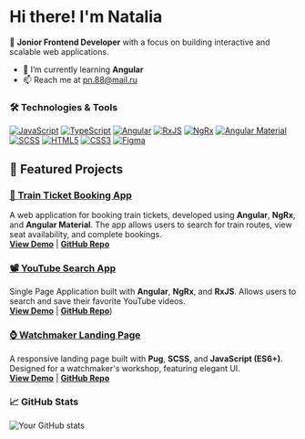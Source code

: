 # Hi there! I'm Natalia

🚀 **Jonior Frontend Developer** with a focus on building interactive and scalable web applications.

- 🌱 I’m currently learning **Angular**
- 📫 Reach me at [pn.88@mail.ru](pn.88@mail.ru)

### 🛠️ Technologies & Tools
[![JavaScript][JavaScript-badge]][JavaScript-url]
[![TypeScript][TypeScript-badge]][TypeScript-url]
[![Angular][Angular.io]][Angular-url]
[![RxJS][RxJS.io]][RxJS-url]
[![NgRx][NgRx.io]][NgRx-url]
[![Angular Material][AngularMaterial.io]][AngularMaterial-url]
[![SCSS][SCSS.io]][SCSS-url]
[![HTML5][HTML5-badge]][HTML5-url]
[![CSS3][CSS3-badge]][CSS3-url]
[![Figma][Figma.io]][Figma-url]

## 🚀 Featured Projects

### [🚆 Train Ticket Booking App](https://nuttik.github.io/train-a/)
A web application for booking train tickets, developed using **Angular**, **NgRx**, and **Angular Material**. The app allows users to search for train routes, view seat availability, and complete bookings.  
[**View Demo**](https://nuttik.github.io/train-a/) | [**GitHub Repo**](https://github.com/Nuttik/train-a)

### [📽️ YouTube Search App](https://nuttik.github.io/youtube-search/)
Single Page Application built with **Angular**, **NgRx**, and **RxJS**. Allows users to search and save their favorite YouTube videos.  
[**View Demo**](https://nuttik.github.io/youtube-search/youtube-app/) | [**GitHub Repo**](https://github.com/Nuttik/youtube-search))

### [⌚ Watchmaker Landing Page](https://repair-watch.ru)
A responsive landing page built with **Pug**, **SCSS**, and **JavaScript (ES6+)**. Designed for a watchmaker's workshop, featuring elegant UI.  
[**View Demo**](https://repair-watch.ru) | [**GitHub Repo**](https://github.com/Nuttik/repairWatch)


### 📈 GitHub Stats
![Your GitHub stats](https://github-readme-stats.vercel.app/api?username=Nuttik&show_icons=true)

[HTML5-badge]: https://img.shields.io/badge/HTML5-E34F26?style=for-the-badge&logo=html5&logoColor=white
[HTML5-url]: https://developer.mozilla.org/en-US/docs/Web/HTML

[CSS3-badge]: https://img.shields.io/badge/CSS3-1572B6?style=for-the-badge&logo=css3&logoColor=white
[CSS3-url]: https://developer.mozilla.org/en-US/docs/Web/CSS

[JavaScript-badge]: https://img.shields.io/badge/JavaScript-F7DF1E?style=for-the-badge&logo=javascript&logoColor=black
[JavaScript-url]: https://developer.mozilla.org/en-US/docs/Web/JavaScript

[Angular.io]: https://img.shields.io/badge/Angular-DD0031?style=for-the-badge&logo=angular&logoColor=white
[Angular-url]: https://angular.io/

[RxJS.io]: https://img.shields.io/badge/RxJS-B7178C?style=for-the-badge&logo=ReactiveX&logoColor=white
[RxJS-url]: https://rxjs.dev/

[NgRx.io]: https://img.shields.io/badge/NgRx-764ABC?style=for-the-badge&logo=redux&logoColor=white
[NgRx-url]: https://ngrx.io/

[AngularMaterial.io]: https://img.shields.io/badge/Angular_Material-009688?style=for-the-badge&logo=angular&logoColor=white
[AngularMaterial-url]: https://material.angular.io/

[SCSS.io]: https://img.shields.io/badge/SCSS-CC6699?style=for-the-badge&logo=sass&logoColor=white
[SCSS-url]: https://sass-lang.com/

[Figma.io]: https://img.shields.io/badge/Figma-F24E1E?style=for-the-badge&logo=figma&logoColor=white
[Figma-url]: https://www.figma.com/

[TypeScript-badge]: https://img.shields.io/badge/TypeScript-3178C6?style=for-the-badge&logo=typescript&logoColor=white
[TypeScript-url]: https://www.typescriptlang.org/


<!--
- 🔭 I’m currently working on ...
- 🌱 I’m currently learning ...
- 👯 I’m looking to collaborate on ...
- 🤔 I’m looking for help with ...
- 💬 Ask me about ...
- 📫 How to reach me: ...
- 😄 Pronouns: ...
- ⚡ Fun fact: ...
-->

